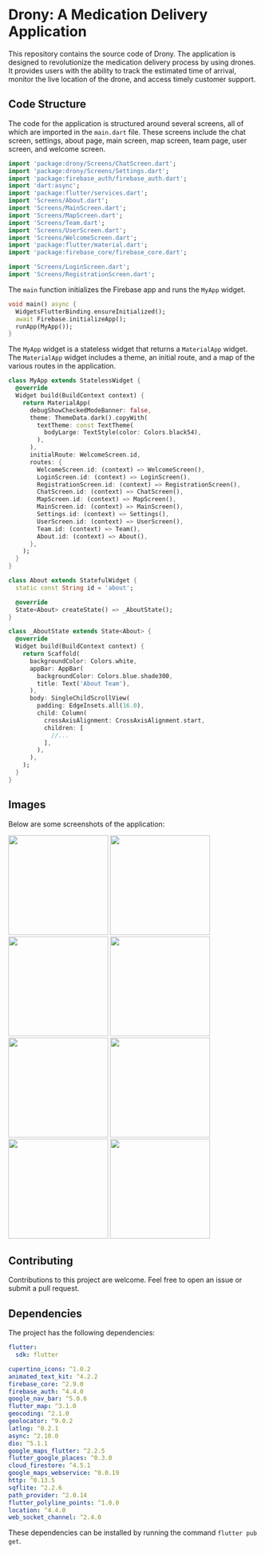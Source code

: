 # Drony: A Medication Delivery Application

This repository contains the source code of Drony. The application is designed to revolutionize the medication delivery process by using drones. It provides users with the ability to track the estimated time of arrival, monitor the live location of the drone, and access timely customer support.

## Code Structure

The code for the application is structured around several screens, all of which are imported in the `main.dart` file. These screens include the chat screen, settings, about page, main screen, map screen, team page, user screen, and welcome screen.

```dart
import 'package:drony/Screens/ChatScreen.dart';
import 'package:drony/Screens/Settings.dart';
import 'package:firebase_auth/firebase_auth.dart';
import 'dart:async';
import 'package:flutter/services.dart';
import 'Screens/About.dart';
import 'Screens/MainScreen.dart';
import 'Screens/MapScreen.dart';
import 'Screens/Team.dart';
import 'Screens/UserScreen.dart';
import 'Screens/WelcomeScreen.dart';
import 'package:flutter/material.dart';
import 'package:firebase_core/firebase_core.dart';

import 'Screens/LoginScreen.dart';
import 'Screens/RegistrationScreen.dart';
```

The `main` function initializes the Firebase app and runs the `MyApp` widget.

```dart
void main() async {
  WidgetsFlutterBinding.ensureInitialized();
  await Firebase.initializeApp();
  runApp(MyApp());
}
```

The `MyApp` widget is a stateless widget that returns a `MaterialApp` widget. The `MaterialApp` widget includes a theme, an initial route, and a map of the various routes in the application.

```dart
class MyApp extends StatelessWidget {
  @override
  Widget build(BuildContext context) {
    return MaterialApp(
      debugShowCheckedModeBanner: false,
      theme: ThemeData.dark().copyWith(
        textTheme: const TextTheme(
          bodyLarge: TextStyle(color: Colors.black54),
        ),
      ),
      initialRoute: WelcomeScreen.id,
      routes: {
        WelcomeScreen.id: (context) => WelcomeScreen(),
        LoginScreen.id: (context) => LoginScreen(),
        RegistrationScreen.id: (context) => RegistrationScreen(),
        ChatScreen.id: (context) => ChatScreen(),
        MapScreen.id: (context) => MapScreen(),
        MainScreen.id: (context) => MainScreen(),
        Settings.id: (context) => Settings(),
        UserScreen.id: (context) => UserScreen(),
        Team.id: (context) => Team(),
        About.id: (context) => About(),
      },
    );
  }
}
```

```dart
class About extends StatefulWidget {
  static const String id = 'about';

  @override
  State<About> createState() => _AboutState();
}

class _AboutState extends State<About> {
  @override
  Widget build(BuildContext context) {
    return Scaffold(
      backgroundColor: Colors.white,
      appBar: AppBar(
        backgroundColor: Colors.blue.shade300,
        title: Text('About Team'),
      ),
      body: SingleChildScrollView(
        padding: EdgeInsets.all(16.0),
        child: Column(
          crossAxisAlignment: CrossAxisAlignment.start,
          children: [
            //...
          ],
        ),
      ),
    );
  }
}
```

## Images

Below are some screenshots of the application:

<p float="left">
  <img src="/ReadmeImages/1.png" width="200" />
  <img src="/ReadmeImages/2.png" width="200" /> 
  <img src="/ReadmeImages/3.png" width="200" />
  <img src="/ReadmeImages/4.png" width="200" />
  <img src="/ReadmeImages/5.png" width="200" />
  <img src="/ReadmeImages/6.png" width="200" />
  <img src="/ReadmeImages/7.png" width="200" />
  <img src="/ReadmeImages/8.png" width="200" />
</p>

## Contributing

Contributions to this project are welcome. Feel free to open an issue or submit a pull request.

## Dependencies

The project has the following dependencies:

```yaml
flutter:
  sdk: flutter

cupertino_icons: ^1.0.2
animated_text_kit: ^4.2.2
firebase_core: ^2.9.0
firebase_auth: ^4.4.0
google_nav_bar: ^5.0.6
flutter_map: ^3.1.0
geocoding: ^2.1.0
geolocator: ^9.0.2
latlng: ^0.2.1
async: ^2.10.0
dio: ^5.1.1
google_maps_flutter: ^2.2.5
flutter_google_places: ^0.3.0
cloud_firestore: ^4.5.1
google_maps_webservice: ^0.0.19
http: ^0.13.5
sqflite: ^2.2.6
path_provider: ^2.0.14
flutter_polyline_points: ^1.0.0
location: ^4.4.0
web_socket_channel: ^2.4.0
```

These dependencies can be installed by running the command `flutter pub get`.
